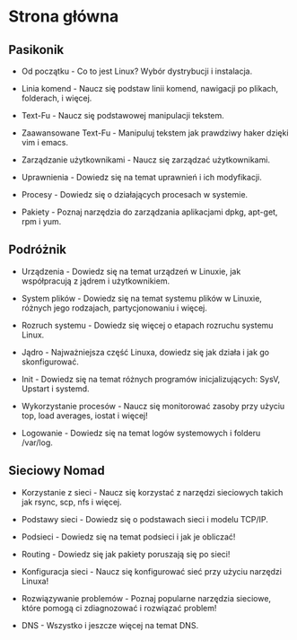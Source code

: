 # Strona główna

## Pasikonik

* Od początku - Co to jest Linux? Wybór dystrybucji i instalacja.

* Linia komend - Naucz się podstaw linii komend, nawigacji po plikach, folderach, i więcej.

* Text-Fu - Naucz się podstawowej manipulacji tekstem.

* Zaawansowane Text-Fu - Manipuluj tekstem jak prawdziwy haker dzięki vim i emacs.

* Zarządzanie użytkownikami - Naucz się zarządzać użytkownikami.

* Uprawnienia - Dowiedz się na temat uprawnień i ich modyfikacji.

* Procesy - Dowiedz się o działających procesach w systemie.

* Pakiety - Poznaj narzędzia do zarządzania aplikacjami dpkg, apt-get, rpm i yum.

## Podróżnik

* Urządzenia - Dowiedz się na temat urządzeń w Linuxie, jak współpracują z jądrem i użytkownikiem.

* System plików - Dowiedz się na temat systemu plików w Linuxie, różnych jego rodzajach, partycjonowaniu i więcej.

* Rozruch systemu - Dowiedz się więcej o etapach rozruchu systemu Linux.

* Jądro - Najważniejsza część Linuxa, dowiedz się jak działa i jak go skonfigurować.

* Init - Dowiedz się na temat różnych programów inicjalizujących: SysV, Upstart i systemd.

* Wykorzystanie procesów - Naucz się monitorować zasoby przy użyciu top, load averages, iostat i więcej!

* Logowanie - Dowiedz się na temat logów systemowych i folderu /var/log.

## Sieciowy Nomad

* Korzystanie z sieci - Naucz się korzystać z narzędzi sieciowych takich jak rsync, scp, nfs i więcej.

* Podstawy sieci - Dowiedz się o podstawach sieci i modelu TCP/IP.

* Podsieci - Dowiedz się na temat podsieci i jak je obliczać!

* Routing - Dowiedz się jak pakiety poruszają się po sieci!

* Konfiguracja sieci - Naucz się konfigurować sieć przy użyciu narzędzi Linuxa!

* Rozwiązywanie problemów - Poznaj popularne narzędzia sieciowe, które pomogą ci zdiagnozować i rozwiązać problem!

* DNS - Wszystko i jeszcze więcej na temat DNS.
